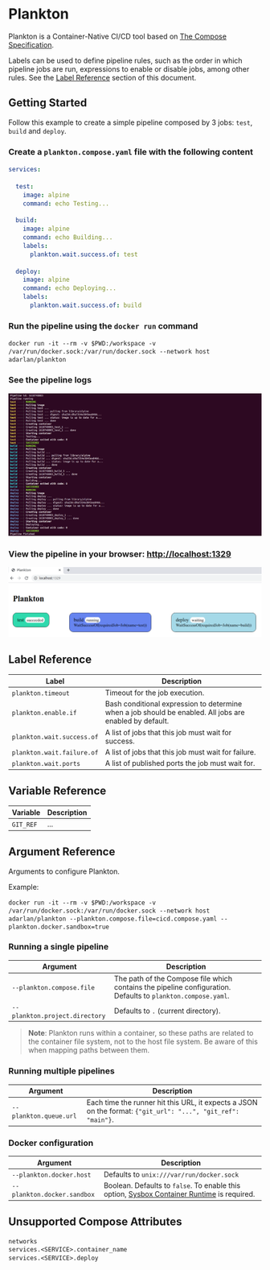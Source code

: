 # Plankton

Plankton is a Container-Native CI/CD tool based on [The Compose Specification](https://github.com/compose-spec/compose-spec/blob/master/spec.md).

Labels can be used to define pipeline rules, such as the order in which pipeline jobs are run, expressions to enable or disable jobs, among other rules.
See the [Label Reference](#label-reference) section of this document.

## Getting Started

Follow this example to create a simple pipeline composed by 3 jobs:
`test`, `build` and `deploy`.

### Create a `plankton.compose.yaml` file with the following content

```yaml
services:

  test:
    image: alpine
    command: echo Testing...

  build:
    image: alpine
    command: echo Building...
    labels:
      plankton.wait.success.of: test

  deploy:
    image: alpine
    command: echo Deploying...
    labels:
      plankton.wait.success.of: build
```

### Run the pipeline using the `docker run` command

```shell
docker run -it --rm -v $PWD:/workspace -v /var/run/docker.sock:/var/run/docker.sock --network host adarlan/plankton
```

### See the pipeline logs

![Pipeline logs](screenshots/pipeline-logs.png)

### View the pipeline in your browser: [http://localhost:1329](http://localhost:1329)

![Pipeline page](screenshots/pipeline-page.png)

<!-- ### See more [examples](examples) -->

<!-- > TODO add more screenshots -->

## Label Reference

| Label | Description |
| ----- | ----------- |
| `plankton.timeout` | Timeout for the job execution. |
| `plankton.enable.if` | Bash conditional expression to determine when a job should be enabled. All jobs are enabled by default. |
| `plankton.wait.success.of` | A list of jobs that this job must wait for success. |
| `plankton.wait.failure.of` | A list of jobs that this job must wait for failure. |
| `plankton.wait.ports` | A list of published ports the job must wait for. |

## Variable Reference

| Variable | Description |
| -------- | ----------- |
| `GIT_REF` | ... |

## Argument Reference

Arguments to configure Plankton.

Example:

```shell
docker run -it --rm -v $PWD:/workspace -v /var/run/docker.sock:/var/run/docker.sock --network host adarlan/plankton --plankton.compose.file=cicd.compose.yaml --plankton.docker.sandbox=true
```

### Running a single pipeline

| Argument | Description |
| -------- | ----------- |
| `--plankton.compose.file` | The path of the Compose file which contains the pipeline configuration. Defaults to `plankton.compose.yaml`. |
| `--plankton.project.directory` | Defaults to `.` (current directory). |

> **Note**: Plankton runs within a container, so these paths are related to the container file system, not to the host file system. Be aware of this when mapping paths between them.

### Running multiple pipelines

| Argument | Description |
| -------- | ----------- |
| `--plankton.queue.url` | Each time the runner hit this URL, it expects a JSON on the format: `{"git_url": "...", "git_ref": "main"}`. |

### Docker configuration

| Argument | Description |
| -------- | ----------- |
| `--plankton.docker.host` | Defaults to `unix:///var/run/docker.sock` |
| `--plankton.docker.sandbox` | Boolean. Defaults to `false`. To enable this option, [Sysbox Container Runtime](https://github.com/nestybox/sysbox) is required. |

## Unsupported Compose Attributes

```txt
networks
services.<SERVICE>.container_name
services.<SERVICE>.deploy
```
